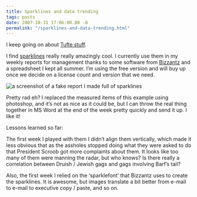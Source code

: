 ```yaml
---
title: Sparklines and data trending
tags: posts
date: 2007-10-31 17:06:00.00 -8
permalink: "/sparklines-and-data-trending.html"
---
```

I keep going on about [Tufte stuff](http://www.edwardtufte.com/tufte/courses).

I find [sparklines](http://www.edwardtufte.com/bboard/q-and-a-fetch-msg?msg_id=0001OR) really really amazingly cool. I currently use them in my weekly reports for management thanks to some software from [Bizzantz](http://www.bissantz.de/sparklines/) and a spreadsheet I kept all summer. I’m using the free version and will buy up once we decide on a license count and version that we need.

![a screenshot of a fake report I made full of sparklines](/images/sparklines-in-practice.gif)

Pretty rad eh? I replaced the measured items of this example using photoshop, and it’s not as nice as it could be, but I can throw the real thing together in MS Word at the end of the week pretty quickly and send it up. I like it!

Lessons learned so far:

The first week I played with them I didn’t align them vertically, which made it less obvious that as the assholes stopped doing what they were asked to do that President Scroob got more complaints about them. It looks like too many of them were manning the radar, but who knows? Is there really a correlation between Druish / Jewish gags and gags involving Barf’s tail?

Also, the first week I relied on the ‘sparklefont’ that Bizzantz uses to create the sparklines. It is awesome, but images translate a bit better from e-mail to e-mail to executive copy / paste, and so on.